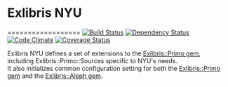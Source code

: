 # Exlibris NYU
==================
[![Build Status](https://api.travis-ci.org/NYULibraries/exlibris-nyu.png?branch=master)](https://travis-ci.org/NYULibraries/exlibris-nyu?branch=master)
[![Dependency Status](https://gemnasium.com/NYULibraries/exlibris-nyu.png)](https://gemnasium.com/NYULibraries/exlibris-nyu)
[![Code Climate](https://codeclimate.com/github/NYULibraries/exlibris-nyu.png)](https://codeclimate.com/github/NYULibraries/exlibris-nyu)
[![Coverage Status](https://coveralls.io/repos/NYULibraries/exlibris-nyu/badge.png?branch=master)](https://coveralls.io/r/NYULibraries/exlibris-nyu?branch=master)

Exlibris NYU defines a set of extensions to the [Exlibris::Primo gem](https://github.com/scotdalton/exlibris-primo), including 
Exlibris::Primo::Sources specific to NYU's needs.  
It also initializes common configuration setting for both the [Exlibris::Primo gem](https://github.com/scotdalton/exlibris-primo)
and the [Exlibris::Aleph gem](https://github.com/scotdalton/exlibris-aleph).